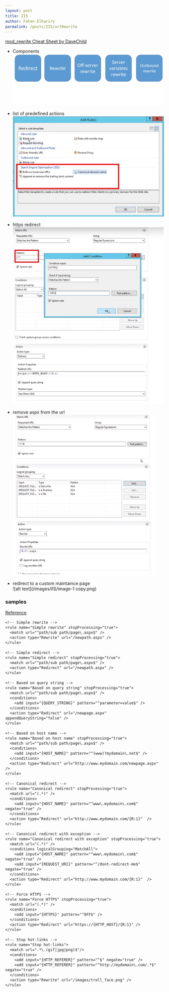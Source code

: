 ```yaml
---
layout: post
title: IIS
author: Faten Elhariry
permalink: /posts/IIS/urlRewrite
---
```

[mod_rewrite Cheat Sheet by DaveChild](https://cheatography.com/davechild/cheat-sheets/mod-rewrite/)

- Components 
![alt text](/images/IIS/url_rewite_components.jpg)


- list of predefined actions  
![defined rules](/images/IIS/image.png)

- https  redirect  
![redirect](/images/IIS/https_redirect.jpg)

- remove aspx from the url 
![remove aspx from request](/images/IIS/removeASPX.png)

- redirect to a custom maintaince page   
![alt text](/images/IIS/image-1 copy.png)



### samples 
[Reference](https://gist.github.com/greggnakamura/d96bd052097fd9d75593)

<rewrite>
  <!-- Have a bunch of redirects?  Put them in a separate file -->
  <rules configSource="Rewrites.config" />

  <rules>
  
    <!-- Simple rewrite -->
    <rule name="Simple rewrite" stopProcessing="true">
      <match url="^path/sub path/page\.aspx$" />
      <action type="Rewrite" url="/newpath.aspx" />
    </rule>
    
    <!-- Simple redirect -->
    <rule name="Simple redirect" stopProcessing="true">
      <match url="^path/sub path/page\.aspx$" />
      <action type="Redirect" url="/newpath.aspx" />
    </rule>
    
    <!-- Based on query string -->
    <rule name="Based on query string" stopProcessing="true">
      <match url="^path/sub path/page\.aspx$" />
      <conditions>
        <add input="{QUERY_STRING}" pattern="^parameter=value$" />
      </conditions>
      <action type="Redirect" url="/newpage.aspx" appendQueryString="false" />
    </rule>
    
    <!-- Based on host name -->
    <rule name="Based on host name" stopProcessing="true">
      <match url="^path/sub path/page\.aspx$" />
      <conditions>
        <add input="{HOST_NAME}" pattern="^(www)?mydomain\.net$" />
      </conditions>
      <action type="Redirect" url="http://www.mydomain.com/newpage.aspx"  />
    </rule>
    
    <!-- Canonical redirect -->
    <rule name="Canonical redirect" stopProcessing="true">
      <match url="(.*)" />  
      <conditions>
        <add input="{HOST_NAME}" pattern="^www\.mydomain\.com$" negate="true" />
      </conditions>
      <action type="Redirect" url="http://www.mydomain.com/{R:1}"  />
    </rule>
    
    <!-- Canonical redirect with exception -->
    <rule name="Canonical redirect with exception" stopProcessing="true">
      <match url="(.*)" />  
      <conditions logicalGrouping="MatchAll">
        <add input="{HOST_NAME}" pattern="^www\.mydomain\.com$" negate="true" />
        <add input="{REQUEST_URI}" pattern="^/dont-redirect-me$" negate="true" />
      </conditions>
      <action type="Redirect" url="http://www.mydomain.com/{R:1}"  />
    </rule>

    <!-- Force HTTPS -->
    <rule name="Force HTTPS" stopProcessing="true">
      <match url="(.*)" />
      <conditions>
        <add input="{HTTPS}" pattern="^OFF$" />
      </conditions>
      <action type="Redirect" url="https://{HTTP_HOST}/{R:1}" />
    </rule>
  
    <!-- Stop hot-links -->
    <rule name="Stop hot-links">  
      <match url=".*\.(gif|jpg|png)$"/>  
      <conditions>  
        <add input="{HTTP_REFERER}" pattern="^$" negate="true" />  
        <add input="{HTTP_REFERER}" pattern="^http://mydomain\.com/.*$" negate="true" />  
      </conditions>  
      <action type="Rewrite" url="/images/troll_face.png" />  
    </rule>
    
  </rules>
</rewrite>